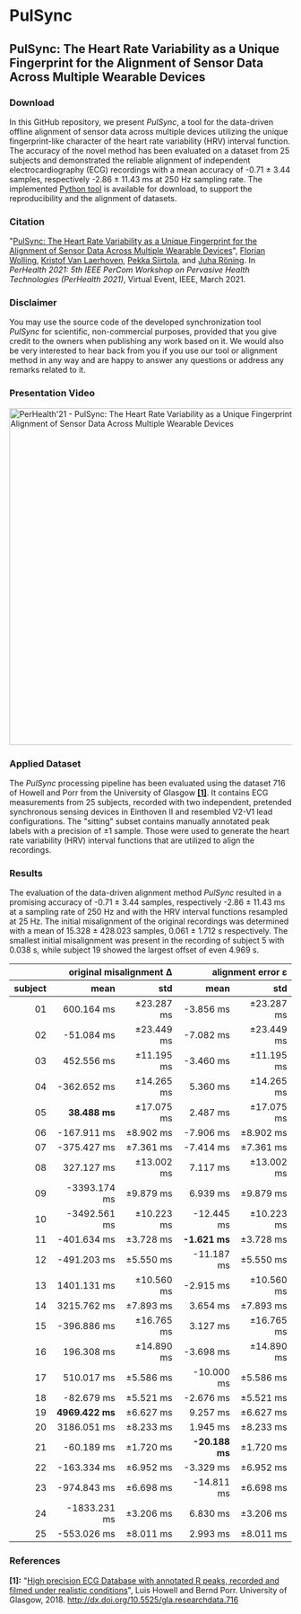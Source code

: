 # PulSync
## PulSync: The Heart Rate Variability as a Unique Fingerprint for the Alignment of Sensor Data Across Multiple Wearable Devices

<!--In this GitHub repository, we present an analytical tool for the quality review of raw photoplethysmography (PPG) signals, based on 7 multi-varied decision metrics. It has been applied in the review of 10 publicly available photoplethysmography datasets, referred below in [Citation](#citation). Although all [evaluated datasets](#evaluated-datasets) were advertised to contain raw signals, the characteristics of the PPG data look quite diverse. Our developed tool enables to automatically analyze the suitability and applicability of datasets and helps to identify preprocessed and filtered signals with a limited evidence. The [raw reference data](#reference-data), recorded with the MAX86140EVSYS# evaluation system, as well as the implemented [Python tool](/python/), based on the presented 7 decision metrics, are available for [download](#download), to support the reproducibility and the review of new datasets.-->

### Download
In this GitHub repository, we present *PulSync*, a tool for the data-driven offline alignment of sensor data across multiple devices utilizing the unique fingerprint-like character of the heart rate variability (HRV) interval function. The accuracy of the novel method has been evaluated on a dataset from 25 subjects and demonstrated the reliable alignment of independent electrocardiography (ECG) recordings with a mean accuracy of -0.71 ± 3.44 samples, respectively -2.86 ± 11.43 ms at 250 Hz sampling rate. The implemented [Python tool](/src/) is available for download, to support the reproducibility and the alignment of datasets.

### Citation
"[PulSync: The Heart Rate Variability as a Unique Fingerprint for the Alignment of Sensor Data Across Multiple Wearable Devices](https://www.eti.uni-siegen.de/ubicomp/papers/ubi_perhealth2021.pdf)", <a href="https://ubicomp.eti.uni-siegen.de/home/team/fwolling.html.en" target="_blank">Florian Wolling</a>, <a href="https://ubicomp.eti.uni-siegen.de/home/team/kristof.html.en" target="_blank">Kristof Van Laerhoven</a>, <a href="https://www.oulu.fi/university/researcher/pekka-siirtola" target="_blank">Pekka Siirtola</a>, and <a href="https://www.oulu.fi/university/researcher/juha-roning" target="_blank">Juha Röning</a>. In *PerHealth 2021: 5th IEEE PerCom Workshop on Pervasive Health Technologies (PerHealth 2021)*, Virtual Event, IEEE, March 2021. <!--<a href="https://doi.org" target="_blank">https://doi.org</a>-->

### Disclaimer
You may use the source code of the developed synchronization tool *PulSync* for scientific, non-commercial purposes, provided that you give credit to the owners when publishing any work based on it. We would also be very interested to hear back from you if you use our tool or alignment method in any way and are happy to answer any questions or address any remarks related to it.

### Presentation Video
<a href="https://www.youtube.com/watch?v=TENI1LUWinA" target="_blank"><img src="https://raw.githubusercontent.com/fwolling/PPGraw/main/fig/youtube.png" alt="PerHealth'21 - PulSync: The Heart Rate Variability as a Unique Fingerprint for the Alignment of Sensor Data Across Multiple Wearable Devices" width="600" style="float: center;" /></a>

### Applied Dataset
The *PulSync* processing pipeline has been evaluated using the dataset 716 of Howell and Porr from the University of Glasgow <a href="#ref_s01">**[1]**</a>. It contains ECG measurements from 25 subjects, recorded with two independent, pretended synchronous sensing devices in Einthoven II and resembled V2-V1 lead configurations. The "sitting" subset contains manually annotated peak labels with a precision of ±1 sample. Those were used to generate the heart rate variability (HRV) interval functions that are utilized to align the recordings.

### Results
The evaluation of the data-driven alignment method *PulSync* resulted in a promising accuracy of -0.71 ± 3.44 samples, respectively -2.86 ± 11.43 ms at a sampling rate of 250 Hz and with the HRV interval functions resampled at 25 Hz. The initial misalignment of the original recordings was determined with a mean of 15.328 ± 428.023 samples, 0.061 ± 1.712 s respectively. The smallest initial misalignment was present in the recording of subject 5 with 0.038 s, while subject 19 showed the largest offset of even 4.969 s.

<table>
  <thead>
    <tr align="right"><th></th><th colspan="2">original misalignment Δ</th><th colspan="2">alignment error ε</th></tr>
    <tr align="right"><th>subject</th><th>mean</th><th>std</th><th>mean</th><th>std</th></tr>
  </thead>
  <tbody>
    <tr align="right"><td>01</td><td>600.164 ms</td><td>±23.287 ms</td><td>-3.856 ms</td><td>±23.287 ms</td></tr>
    <tr align="right"><td>02</td><td>-51.084 ms</td><td>±23.449 ms</td><td>-7.082 ms</td><td>±23.449 ms</td></tr>
    <tr align="right"><td>03</td><td>452.556 ms</td><td>±11.195 ms</td><td>-3.460 ms</td><td>±11.195 ms</td></tr>
    <tr align="right"><td>04</td><td>-362.652 ms</td><td>±14.265 ms</td><td>5.360 ms</td><td>±14.265 ms</td></tr>
    <tr align="right"><td>05</td><td><b>38.488 ms</b></td><td>±17.075 ms</td><td>2.487 ms</td><td>±17.075 ms</td></tr>
    <tr align="right"><td>06</td><td>-167.911 ms</td><td>±8.902 ms</td><td>-7.906 ms</td><td>±8.902 ms</td></tr>
    <tr align="right"><td>07</td><td>-375.427 ms</td><td>±7.361 ms</td><td>-7.414 ms</td><td>±7.361 ms</td></tr>
    <tr align="right"><td>08</td><td>327.127 ms</td><td>±13.002 ms</td><td>7.117 ms</td><td>±13.002 ms</td></tr>
    <tr align="right"><td>09</td><td>-3393.174 ms</td><td>±9.879 ms</td><td>6.939 ms</td><td>±9.879 ms</td></tr>
    <tr align="right"><td>10</td><td>-3492.561 ms</td><td>±10.223 ms</td><td>-12.445 ms</td><td>±10.223 ms</td></tr>
    <tr align="right"><td>11</td><td>-401.634 ms</td><td>±3.728 ms</td><td><b>-1.621 ms</b></td><td>±3.728 ms</td></tr>
    <tr align="right"><td>12</td><td>-491.203 ms</td><td>±5.550 ms</td><td>-11.187 ms</td><td>±5.550 ms</td></tr>
    <tr align="right"><td>13</td><td>1401.131 ms</td><td>±10.560 ms</td><td>-2.915 ms</td><td>±10.560 ms</td></tr>
    <tr align="right"><td>14</td><td>3215.762 ms</td><td>±7.893 ms</td><td>3.654 ms</td><td>±7.893 ms</td></tr>
    <tr align="right"><td>15</td><td>-396.886 ms</td><td>±16.765 ms</td><td>3.127 ms</td><td>±16.765 ms</td></tr>
    <tr align="right"><td>16</td><td>196.308 ms</td><td>±14.890 ms</td><td>-3.698 ms</td><td>±14.890 ms</td></tr>
    <tr align="right"><td>17</td><td>510.017 ms</td><td>±5.586 ms</td><td>-10.000 ms</td><td>±5.586 ms</td></tr>
    <tr align="right"><td>18</td><td>-82.679 ms</td><td>±5.521 ms</td><td>-2.676 ms</td><td>±5.521 ms</td></tr>
    <tr align="right"><td>19</td><td><b>4969.422 ms</b></td><td>±6.627 ms</td><td>9.257 ms</td><td>±6.627 ms</td></tr>
    <tr align="right"><td>20</td><td>3186.051 ms</td><td>±8.233 ms</td><td>1.945 ms</td><td>±8.233 ms</td></tr>
    <tr align="right"><td>21</td><td>-60.189 ms</td><td>±1.720 ms</td><td><b>-20.188 ms</b></td><td>±1.720 ms</td></tr>
    <tr align="right"><td>22</td><td>-163.334 ms</td><td>±6.952 ms</td><td>-3.329 ms</td><td>±6.952 ms</td></tr>
    <tr align="right"><td>23</td><td>-974.843 ms</td><td>±6.698 ms</td><td>-14.811 ms</td><td>±6.698 ms</td></tr>
    <tr align="right"><td>24</td><td>-1833.231 ms</td><td>±3.206 ms</td><td>6.830 ms</td><td>±3.206 ms</td></tr>
    <tr align="right"><td>25</td><td>-553.026 ms</td><td>±8.011 ms</td><td>2.993 ms</td><td>±8.011 ms</td></tr>
  </tbody>
</table>

### References
<a id="ref_s01">**[1]:**</a> "[High precision ECG Database with annotated R peaks, recorded and filmed under realistic conditions](http://researchdata.gla.ac.uk/716/)", Luis Howell and Bernd Porr. University of Glasgow, 2018. <a href="http://dx.doi.org/10.5525/gla.researchdata.716" target="_blank">http://dx.doi.org/10.5525/gla.researchdata.716</a>
